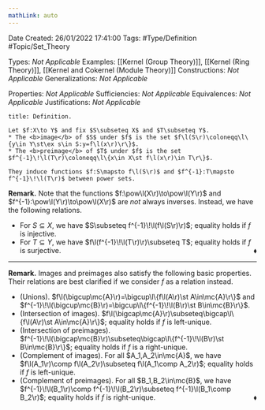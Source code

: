 ```yaml
---
mathLink: auto
---
```


<div class="topSpace"></div>

Date Created: 26/01/2022 17:41:00
Tags: #Type/Definition #Topic/Set_Theory

Types: <i>Not Applicable</i>
Examples: [[Kernel (Group Theory)]], [[Kernel (Ring Theory)]], [[Kernel and Cokernel (Module Theory)]]
Constructions: <i>Not Applicable</i>
Generalizations: <i>Not Applicable</i>

Properties: <i>Not Applicable</i>
Sufficiencies: <i>Not Applicable</i>
Equivalences: <i>Not Applicable</i>
Justifications: <i>Not Applicable</i>

``` ad-Definition
title: Definition.

Let $f:X\to Y$ and fix $S\subseteq X$ and $T\subseteq Y$.
* The <b>image</b> of $S$ under $f$ is the set $f\l(S\r)\coloneqq\l\{y\in Y\st\ex s\in S:y=f\l(x\r)\r\}$.
* The <b>preimage</b> of $T$ under $f$ is the set $f^{-1}\!\l(T\r)\coloneqq\l\{x\in X\st f\l(x\r)\in T\r\}$.

They induce functions $f:S\mapsto f\l(S\r)$ and $f^{-1}:T\mapsto f^{-1}\!\l(T\r)$ between power sets.

```

<b>Remark.</b> Note that the functions $f:\pow\l(X\r)\to\pow\l(Y\r)$ and $f^{-1}:\pow\l(Y\r)\to\pow\l(X\r)$ are <i>not</i> always inverses. Instead, we have the following relations.
* For $S\subseteq X$, we have $S\subseteq f^{-1}\!\l(f\l(S\r)\r)$; equality holds if $f$ is injective.
* For $T\subseteq Y$, we have $f\l(f^{-1}\!\l(T\r)\r)\subseteq T$; equality holds if $f$ is surjective.<span style="float:right;">$\blacklozenge$</span>

---

<b>Remark.</b> Images and preimages also satisfy the following basic properties. Their relations are best clarified if we consider $f$ as a relation instead.
* (Unions). $f\l(\bigcup\mc{A}\r)=\bigcup\l\{f\l(A\r)\st A\in\mc{A}\r\}$ and $f^{-1}\!\l(\bigcup\mc{B}\r)=\bigcup\l\{f^{-1}\!\l(B\r)\st B\in\mc{B}\r\}$.
* (Intersection of images). $f\l(\bigcap\mc{A}\r)\subseteq\bigcap\l\{f\l(A\r)\st A\in\mc{A}\r\}$; equality holds if $f$ is left-unique.
* (Intersection of preimages). $f^{-1}\!\l(\bigcap\mc{B}\r)\subseteq\bigcap\l\{f^{-1}\!\l(B\r)\st B\in\mc{B}\r\}$; equality holds if $f$ is a right-unique.
* (Complement of images). For all $A_1,A_2\in\mc{A}$, we have $f\l(A_1\r)\comp f\l(A_2\r)\subseteq f\l(A_1\comp A_2\r)$; equality holds if $f$ is left-unique.
* (Complement of preimages). For all $B_1,B_2\in\mc{B}$, we have $f^{-1}\!\l(B_1\r)\comp f^{-1}\!\l(B_2\r)\subseteq f^{-1}\l(B_1\comp B_2\r)$; equality holds if $f$ is right-unique.<span style="float:right;">$\blacklozenge$</span>
